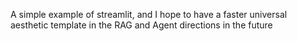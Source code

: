 A simple example of streamlit, and I hope to have a faster universal aesthetic template in the RAG and Agent directions in the future
